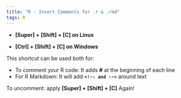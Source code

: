 ```yaml
---
title: "R - Insert Comments for .r & .rmd"
tags: R
---
```



- **[Super] + [Shift] + [C] on Linux**

- **[Ctrl] + [Shift] + [C] on Windows**

This shortcut can be used both for:

- To comment your R code: It adds **#** at the beginning of each line
- For R Markdown: It will add **`<!-- and -->`** around text


To uncomment:  apply **[Super] + [Shift] + [C]** Again!
